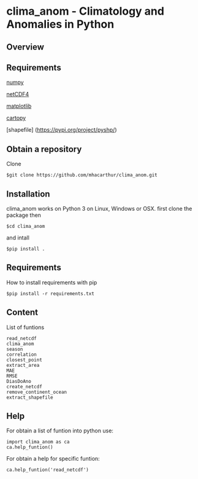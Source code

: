 
clima\_anom - Climatology and Anomalies in Python
=================================================

Overview
--------

Requirements
------------
[numpy](https://numpy.org/)

[netCDF4](https://pypi.org/project/netCDF4/)

[matplotlib](https://pypi.org/project/matplotlib/)

[cartopy](https://pypi.org/project/Cartopy/)

[shapefile] (https://pypi.org/project/pyshp/)

Obtain a repository
------------------

Clone 

    $git clone https://github.com/mhacarthur/clima_anom.git

Installation
------------

clima\_anom works on Python 3 on Linux, Windows or OSX.
first clone the package then

    $cd clima_anom

and intall

    $pip install .

Requirements
------------

How to install requirements with pip

    $pip install -r requirements.txt
    
Content
-------
List of funtions

	read_netcdf
	clima_anom
	season
	correlation
	closest_point
	extract_area
	MAE
	RMSE
	DiasDoAno
	create_netcdf
 	remove_continent_ocean
 	extract_shapefile

Help
----
For obtain a list of funtion into python use:

	import clima_anom as ca
	ca.help_funtion()

For obtain a help for specific funtion:

	ca.help_funtion('read_netcdf')

